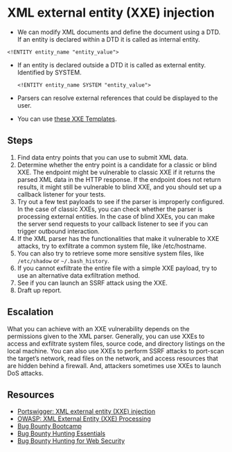 # XML external entity (XXE) injection

* We can modify XML documents and define the document using a DTD. If an entity is declared within a DTD it is called as internal entity.

```text
<!ENTITY entity_name "entity_value">
```

* If an entity is declared outside a DTD it is called as external entity. Identified by SYSTEM.

    `<!ENTITY entity_name SYSTEM "entity_value">`
  
* Parsers can resolve external references that could be displayed to the user.
* You can use [these XXE Templates](https://raw.githubusercontent.com/tymyrddin/scripts-webapp/main/resources/xxe-templates.md).

## Steps

1. Find data entry points that you can use to submit XML data.
2. Determine whether the entry point is a candidate for a classic or blind XXE. The endpoint might be vulnerable to classic XXE if it returns the parsed XML data in the HTTP response. If the endpoint does not return results, it might still be vulnerable to blind XXE, and you should
set up a callback listener for your tests.
3. Try out a few test payloads to see if the parser is improperly configured. In the case of classic XXEs, you can check whether the parser is processing external entities. In the case of blind XXEs, you can make the server send requests to your callback listener to see if you can trigger outbound interaction.
4. If the XML parser has the functionalities that make it vulnerable to XXE attacks, try to exfiltrate a common system file, like /etc/hostname.
5. You can also try to retrieve some more sensitive system files, like `/etc/shadow` or `~/.bash_history`.
6. If you cannot exfiltrate the entire file with a simple XXE payload, try to use an alternative data exfiltration method.
7. See if you can launch an SSRF attack using the XXE.
8. Draft up report.

## Escalation

What you can achieve with an XXE vulnerability depends on the permissions given to the XML parser. Generally, you can use XXEs to access and exfiltrate system files, source code, and directory listings on the local machine. You can also use XXEs to perform SSRF attacks to port-scan the target’s network, read files on the network, and access resources that are hidden behind a firewall. And, attackers sometimes use XXEs to launch DoS attacks.

## Resources

* [Portswigger: XML external entity (XXE) injection](https://portswigger.net/web-security/xxe)
* [OWASP: XML External Entity (XXE) Processing](https://owasp.org/www-community/vulnerabilities/XML_External_Entity_(XXE)_Processing)
* [Bug Bounty Bootcamp](https://nostarch.com/bug-bounty-bootcamp)
* [Bug Bounty Hunting Essentials](https://www.packtpub.com/product/bug-bounty-hunting-essentials/9781788626897)
* [Bug Bounty Hunting for Web Security](https://link.springer.com/book/10.1007/978-1-4842-5391-5)

